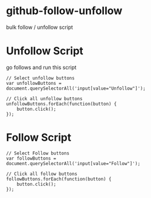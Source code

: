 # github-follow-unfollow
bulk follow / unfollow script

# Unfollow Script

go follows and run this script 
```
// Select unfollow buttons
var unfollowButtons = document.querySelectorAll('input[value="Unfollow"]');

// Click all unfollow buttons
unfollowButtons.forEach(function(button) {
    button.click();
});
```

# Follow Script
```
// Select Follow buttons
var followButtons = document.querySelectorAll('input[value="Follow"]');

// Click all follow buttons
followButtons.forEach(function(button) {
    button.click();
});
```
